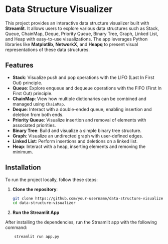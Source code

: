 # Data Structure Visualizer

This project provides an interactive data structure visualizer built with **Streamlit**. It allows users to explore various data structures such as Stack, Queue, ChainMap, Deque, Priority Queue, Binary Tree, Graph, Linked List, and Heap with easy-to-use visualizations. The app leverages Python libraries like **Matplotlib**, **NetworkX**, and **Heapq** to present visual representations of these data structures.

## Features

- **Stack**: Visualize push and pop operations with the LIFO (Last In First Out) principle.
- **Queue**: Explore enqueue and dequeue operations with the FIFO (First In First Out) principle.
- **ChainMap**: View how multiple dictionaries can be combined and managed using `ChainMap`.
- **Deque**: Interact with a double-ended queue, enabling insertion and deletion from both ends.
- **Priority Queue**: Visualize insertion and removal of elements with associated priorities.
- **Binary Tree**: Build and visualize a simple binary tree structure.
- **Graph**: Visualize an undirected graph with user-defined edges.
- **Linked List**: Perform insertions and deletions on a linked list.
- **Heap**: Interact with a heap, inserting elements and removing the minimum.

## Installation

To run the project locally, follow these steps:

1. **Clone the repository**:

   ```bash
   git clone https://github.com/your-username/data-structure-visualizer.git
   cd data-structure-visualizer

2. **Run the Streamlit App**

After installing the dependencies, run the Streamlit app with the following command:
```bash
    streamlit run app.py




